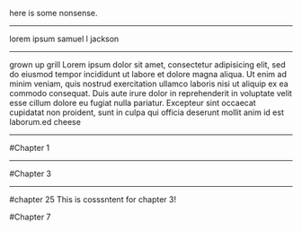 here is some nonsense.

---

lorem ipsum samuel l jackson

---

grown up grill Lorem ipsum dolor sit amet, consectetur adipisicing elit, sed do eiusmod tempor incididunt ut labore et dolore magna aliqua. Ut enim ad minim veniam, quis nostrud exercitation ullamco laboris nisi ut aliquip ex ea commodo consequat. Duis aute irure dolor in reprehenderit in voluptate velit esse cillum dolore eu fugiat nulla pariatur. Excepteur sint occaecat cupidatat non proident, sunt in culpa qui officia deserunt mollit anim id est laborum.ed cheese

---
#Chapter 1

---
#Chapter 3

---
#chapter 25
This is cosssntent for chapter 3!

#Chapter 7
